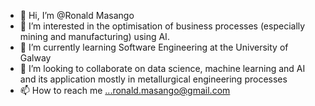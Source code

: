 - 👋 Hi, I’m @Ronald Masango
- 👀 I’m interested in the optimisation of business processes (especially mining and manufacturing) using AI. 
- 🌱 I’m currently learning Software Engineering at the University of Galway
- 💞️ I’m looking to collaborate on data science, machine learning and AI and its application mostly in metallurgical engineering processes
- 📫 How to reach me ...ronald.masango@gmail.com

<!---
SaMASANGO/SaMASANGO is a ✨ special ✨ repository because its `README.md` (this file) appears on your GitHub profile.
You can click the Preview link to take a look at your changes.
--->
